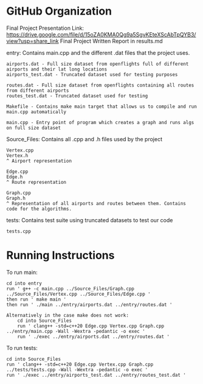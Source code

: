 # GitHub Organization

Final Project Presentation Link: https://drive.google.com/file/d/15oZA0KMA0Qg9a5SgvKEteXScAbTpQYB3/view?usp=share_link
Final Project Written Report in results.md

entry: Contains main.cpp and the different .dat files that the project uses. 

    airports.dat - Full size dataset from openflights full of different airports and their lat long locations
    airports_test.dat - Truncated dataset used for testing purposes

    routes.dat - Full size dataset from openflights containing all routes from different airports
    routes_test.dat - Truncated dataset used for testing

    Makefile - Contains make main target that allows us to compile and run main.cpp automatically
    
    main.cpp - Entry point of program which creates a graph and runs algs on full size dataset


Source_Files: Contains all .cpp and .h files used by the project
    
    Vertex.cpp
    Vertex.h
    ^ Airport representation

    Edge.cpp
    Edge.h
    ^ Route representation

    Graph.cpp
    Graph.h
    ^ Representation of all airports and routes between them. Contains code for the algorithms.

tests: Contains test suite using truncated datasets to test our code

    tests.cpp


# Running Instructions

To run main:
    
    cd into entry
    run ' g++ -c main.cpp ../Source_Files/Graph.cpp ../Source_Files/Vertex.cpp ../Source_Files/Edge.cpp ' 
    then run ' make main ' 
    then run ' ./main ../entry/airports.dat ../entry/routes.dat ' 
   
    Alternatively in the case make does not work:
        cd into Source_Files
        run ' clang++ -std=c++20 Edge.cpp Vertex.cpp Graph.cpp ../entry/main.cpp -Wall -Wextra -pedantic -o exec '
        run ' ./exec ../entry/airports.dat ../entry/routes.dat '

To run tests:

    cd into Source_Files
    run ' clang++ -std=c++20 Edge.cpp Vertex.cpp Graph.cpp ../tests/tests.cpp -Wall -Wextra -pedantic -o exec '
    run ' ./exec ../entry/airports_test.dat ../entry/routes_test.dat '




